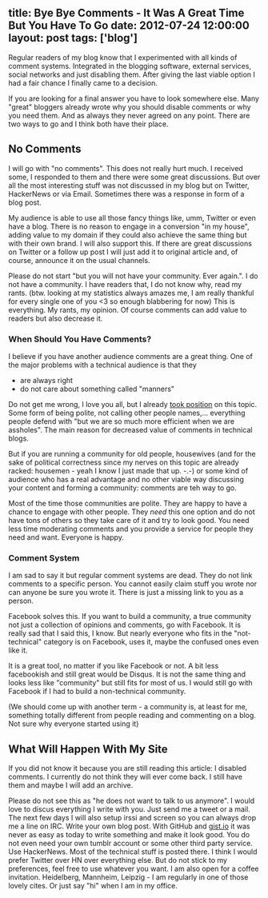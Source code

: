 title: Bye Bye Comments - It Was A Great Time But You Have To Go
date: 2012-07-24 12:00:00
layout: post
tags: ['blog']
---
Regular readers of my blog know that I experimented with all kinds of comment systems. Integrated in the blogging software, external services, social networks and just disabling them. After giving the last viable option I had a fair chance I finally came to a decision.
<!--MORE-->

If you are looking for a final answer you have to look somewhere else. Many "great" bloggers already wrote why you should disable comments or why you need them. And as always they never agreed on any point. There are two ways to go and I think both have their place.

## No Comments
I will go with "no comments". This does not really hurt much. I received some, I responded to them and there were some great discussions. But over all the most interesting stuff was not discussed in my blog but on Twitter, HackerNews or via Email. Sometimes there was a response in form of a blog post.

My audience is able to use all those fancy things like, umm, Twitter or even have a blog. There is no reason to engage in a conversion "in my house", adding value to my domain if they could also achieve the same thing but with their own brand. I will also support this. If there are great discussions on Twitter or a follow up post I will just add it to original article and, of course, announce it on the usual channels.

Please do not start "but you will not have your community. Ever again.". I do not have a community. I have readers that, I do not know why, read my rants. (btw. looking at my statistics always amazes me, I am really thankful for every single one of you <3 so enough blabbering for now) This is everything. My rants, my opinion. Of course comments can add value to readers but also decrease it.

### When Should You Have Comments?
I believe if you have another audience comments are a great thing. One of the major problems with a technical audience is that they

- are always right
- do not care about something called "manners"

Do not get me wrong, I love you all, but I already [took position][respect] on this topic. Some form of being polite, not calling other people names,… everything people defend with "but we are so much more efficient when we are assholes". The main reason for decreased value of comments in technical blogs.

But if you are running a community for old people, housewives (and for the sake of political correctness since my nerves on this topic are already racked: housemen - yeah I know I just made that up. -.-) or some kind of audience who has a real advantage and no other viable way discussing your content and forming a community: comments are teh way to go.

Most of the time those communities are polite. They are happy to have a chance to engage with other people. They *need* this one option and do not have tons of others so they take care of it and try to look good. You need less time moderating comments and you provide a service for people they need and want. Everyone is happy.

### Comment System
I am sad to say it but regular comment systems are dead. They do not link comments to a specific person. You cannot easily claim stuff you wrote nor can anyone be sure you wrote it. There is just a missing link to you as a person.

Facebook solves this. If you want to build a community, a true community not just a collection of opinions and comments, go with Facebook. It is really sad that I said this, I know. But nearly everyone who fits in the "not-technical" category is on Facebook, uses it, maybe the confused ones even like it.

It is a great tool, no matter if you like Facebook or not. A bit less facebookish and still great would be Disqus. It is not the same thing and looks less like "community" but still fits for most of us. I would still go with Facebook if I had to build a non-technical community.

(We should come up with another term - a community is, at least for me, something totally different from people reading and commenting on a blog. Not sure why everyone started using it)

## What Will Happen With My Site
If you did not know it because you are still reading this article: I disabled comments. I currently do not think they will ever come back. I still have them and maybe I will add an archive.

Please do not see this as "he does not want to talk to us anymore". I would love to discus everything I write with you. Just send me a tweet or a mail. The next few days I will also setup irssi and screen so you can always drop me a line on IRC. Write your own blog post. With GitHub and [gist.io][gist] it was never as easy as today to write something and make it look good. You do not even need your own tumblr account or some other third party service. Use HackerNews. Most of the technical stuff is posted there. I think I would prefer Twitter over HN over everything else. But do not stick to my preferences, feel free to use whatever you want. I am also open for a coffee invitation. Heidelberg, Mannheim, Leipzig - I am regularly in one of those lovely cites. Or just say "hi" when I am in my office.

[respect]: http://www.hopelesscom.de/2012/5/13/pull_requests,_developers_and_respect.html
[gist]: http://gist.io/